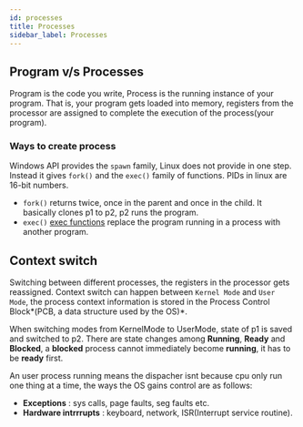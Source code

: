 ```yaml
---
id: processes
title: Processes
sidebar_label: Processes
---
```


## Program v/s Processes

Program is the code you write, Process is the running instance of your program. That is, your program gets loaded into memory, registers from the processor are assigned to complete the execution of the process(your program).

### Ways to create process

Windows API provides the `spawn` family, Linux does not provide in one step.
Instead it gives `fork()` and the `exec()` family of functions. PIDs in linux are 16-bit numbers.

- `fork()` returns twice, once in the parent and once in the child. It basically clones p1 to p2, p2 runs the program.
- `exec()` [exec functions](https://geekodour.xyz/post/exec-family/) replace the program running in a process with another program.

## Context switch

Switching between different processes, the registers in the processor gets reassigned. Context switch can happen between `Kernel Mode` and `User Mode`, the process context information is stored in the Process Control Block*(PCB, a data structure used by the OS)*.

When switching modes from KernelMode to UserMode, state of p1 is saved and switched to p2. There are state changes among **Running**, **Ready** and **Blocked**, a **blocked** process cannot immediately become **running**, it has to be **ready** first.

An user process running means the dispacher isnt because cpu only run one thing at a time, the ways the OS gains control are as follows:

- **Exceptions** : sys calls, page faults, seg faults etc.
- **Hardware intrrrupts** : keyboard, network, ISR(Interrupt service routine).
